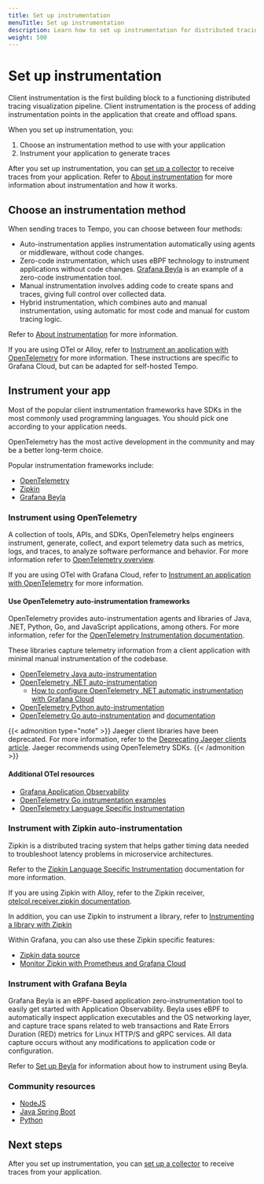 ```yaml
---
title: Set up instrumentation
menuTitle: Set up instrumentation
description: Learn how to set up instrumentation for distributed tracing.
weight: 500
---
```


# Set up instrumentation

Client instrumentation is the first building block to a functioning distributed tracing visualization pipeline.
Client instrumentation is the process of adding instrumentation points in the application that create and offload spans.

When you set up instrumentation, you:

1. Choose an instrumentation method to use with your application
1. Instrument your application to generate traces

After you set up instrumentation, you can [set up a collector](../set-up-collector/) to receive traces from your application.
Refer to [About instrumentation](./about-instrumentation/) for more information about instrumentation and how it works.

## Choose an instrumentation method

When sending traces to Tempo, you can choose between four methods:

- Auto-instrumentation applies instrumentation automatically using agents or middleware, without code changes.
- Zero-code instrumentation, which uses eBPF technology to instrument applications without code changes. [Grafana Beyla](https://grafana.com/docs/beyla/latest/) is an example of a zero-code instrumentation tool.
- Manual instrumentation involves adding code to create spans and traces, giving full control over collected data.
- Hybrid instrumentation, which combines auto and manual instrumentation, using automatic for most code and manual for custom tracing logic.

Refer to [About instrumentation](/docs/tempo/<TEMPO_VERSION>/set-up-for-tracing/instrument-send/about-instrumentation/) for more information.

If you are using OTel or Alloy, refer to [Instrument an application with OpenTelemetry](https://grafana.com/docs/opentelemetry/instrument/) for more information.
These instructions are specific to Grafana Cloud, but can be adapted for self-hosted Tempo.

## Instrument your app

Most of the popular client instrumentation frameworks have SDKs in the most commonly used programming languages.
You should pick one according to your application needs.

OpenTelemetry has the most active development in the community and may be a better long-term choice.

Popular instrumentation frameworks include:

- [OpenTelemetry](https://opentelemetry.io/docs/concepts/instrumenting/)
- [Zipkin](https://zipkin.io/pages/tracers_instrumentation)
- [Grafana Beyla](https://grafana.com/docs/beyla/)

### Instrument using OpenTelemetry

A collection of tools, APIs, and SDKs, OpenTelemetry helps engineers instrument, generate, collect, and export telemetry data such as metrics, logs, and traces, to analyze software performance and behavior.
For more information refer to [OpenTelemetry overview](https://grafana.com/oss/opentelemetry/).

If you are using OTel with Grafana Cloud, refer to [Instrument an application with OpenTelemetry](https://grafana.com/docs/opentelemetry/instrument/) for more information.

#### Use OpenTelemetry auto-instrumentation frameworks

OpenTelemetry provides auto-instrumentation agents and libraries of Java, .NET, Python, Go, and JavaScript applications, among others.
For more information, refer for the [OpenTelemetry Instrumentation documentation](https://opentelemetry.io/docs/instrumentation/).

These libraries capture telemetry
information from a client application with minimal manual instrumentation of the codebase.

- [OpenTelemetry Java auto-instrumentation](https://github.com/open-telemetry/opentelemetry-java-instrumentation)
- [OpenTelemetry .NET auto-instrumentation](https://github.com/open-telemetry/opentelemetry-dotnet-instrumentation)
  - [How to configure OpenTelemetry .NET automatic instrumentation with Grafana Cloud](/blog/2023/10/31/how-to-configure-opentelemetry-.net-automatic-instrumentation-with-grafana-cloud)
- [OpenTelemetry Python auto-instrumentation](https://github.com/open-telemetry/opentelemetry-python-contrib)
- [OpenTelemetry Go auto-instrumentation](https://github.com/open-telemetry/opentelemetry-go-instrumentation) and [documentation](https://opentelemetry.io/docs/instrumentation/go/getting-started/)

{{< admonition type="note" >}}
Jaeger client libraries have been deprecated. For more information, refer to the [Deprecating Jaeger clients article](https://www.jaegertracing.io/docs/1.50/client-libraries/#deprecating-jaeger-clients). Jaeger recommends using OpenTelemetry SDKs.
{{< /admonition >}}

#### Additional OTel resources

- [Grafana Application Observability](https://grafana.com/docs/grafana-cloud/monitor-applications/application-observability/)
- [OpenTelemetry Go instrumentation examples](https://github.com/open-telemetry/opentelemetry-go-instrumentation/tree/main/examples)
- [OpenTelemetry Language Specific Instrumentation](https://opentelemetry.io/docs/instrumentation/)

### Instrument with Zipkin auto-instrumentation

Zipkin is a distributed tracing system that helps gather timing data needed to troubleshoot latency problems in microservice architectures.

Refer to the [Zipkin Language Specific Instrumentation](https://zipkin.io/pages/tracers_instrumentation.html) documentation for more information.

If you are using Zipkin with Alloy, refer to the Zipkin receiver, [otelcol.receiver.zipkin documentation](https://grafana.com/docs/alloy/<ALlOY_VERSION>/reference/components/otelcol/otelcol.receiver.zipkin/).

In addition, you can use Zipkin to instrument a library, refer to [Instrumenting a library with Zipkin](https://zipkin.io/pages/instrumenting.html)

Within Grafana, you can also use these Zipkin specific features:

- [Zipkin data source](https://grafana.com/docs/grafana/latest/datasources/zipkin/)
- [Monitor Zipkin with Prometheus and Grafana Cloud](https://grafana.com/docs/grafana-cloud/send-data/metrics/metrics-prometheus/prometheus-config-examples/the-zipkin-community-zipkin/)

### Instrument with Grafana Beyla

Grafana Beyla is an eBPF-based application zero-instrumentation tool to easily get started with Application Observability. Beyla uses eBPF to automatically inspect application executables and the OS networking layer, and capture trace spans related to web transactions and Rate Errors Duration (RED) metrics for Linux HTTP/S and gRPC services. All data capture occurs without any modifications to application code or configuration.

Refer to [Set up Beyla](https://grafana.com/docs/beyla/<BEYLA_VERSION>/setup/) for information about how to instrument using Beyla.

<!-- update these blog links
## Grafana Blog

The Grafana blog periodically features instrumentation posts.

- [How to configure OpenTelemetry .NET automatic instrumentation with Grafana Cloud](https://grafana.com/blog/2023/10/31/how-to-configure-opentelemetry-.net-automatic-instrumentation-with-grafana-cloud)
- [Java Spring Boot Auto-Instrumentation](https://grafana.com/blog/2021/02/03/auto-instrumenting-a-java-spring-boot-application-for-traces-and-logs-using-opentelemetry-and-grafana-tempo/)
- [Go + OpenMetrics Exemplars](https://grafana.com/blog/2020/11/09/trace-discovery-in-grafana-tempo-using-prometheus-exemplars-loki-2.0-queries-and-more/)
- [.NET](https://grafana.com/blog/2021/02/11/instrumenting-a-.net-web-api-using-opentelemetry-tempo-and-grafana-cloud/)
- [Python](https:/grafana.com/blog/2021/05/04/get-started-with-distributed-tracing-and-grafana-tempo-using-foobar-a-demo-written-in-python/)
-->

### Community resources

- [NodeJS](https://github.com/mnadeem/nodejs-opentelemetry-tempo)
- [Java Spring Boot](https://github.com/mnadeem/boot-opentelemetry-tempo)
- [Python](https://github.com/dgzlopes/foobar-demo)

## Next steps

After you set up instrumentation, you can [set up a collector](../set-up-collector/) to receive traces from your application.
